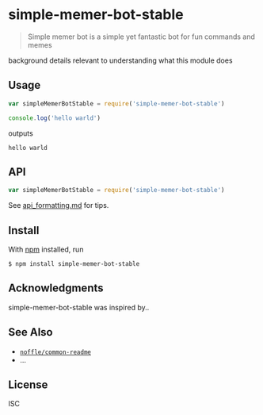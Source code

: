 # simple-memer-bot-stable

> Simple memer bot is a simple yet fantastic bot for fun commands and memes

background details relevant to understanding what this module does

## Usage

```js
var simpleMemerBotStable = require('simple-memer-bot-stable')

console.log('hello warld')
```

outputs

```
hello warld
```

## API

```js
var simpleMemerBotStable = require('simple-memer-bot-stable')
```

See [api_formatting.md](api_formatting.md) for tips.

## Install

With [npm](https://npmjs.org/) installed, run

```
$ npm install simple-memer-bot-stable
```

## Acknowledgments

simple-memer-bot-stable was inspired by..

## See Also

- [`noffle/common-readme`](https://github.com/noffle/common-readme)
- ...

## License

ISC

